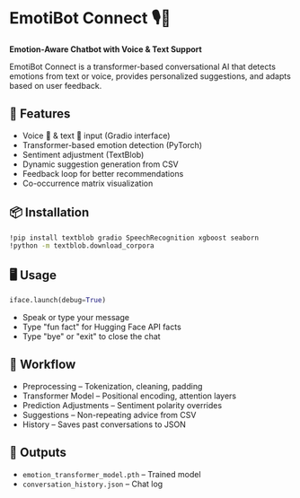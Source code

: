 # EmotiBot Connect 🎙💬
**Emotion-Aware Chatbot with Voice & Text Support**

EmotiBot Connect is a transformer-based conversational AI that detects emotions from text or voice, provides personalized suggestions, and adapts based on user feedback.

## 🚀 Features
- Voice 🎤 & text 💬 input (Gradio interface)
- Transformer-based emotion detection (PyTorch)
- Sentiment adjustment (TextBlob)
- Dynamic suggestion generation from CSV
- Feedback loop for better recommendations
- Co-occurrence matrix visualization

## 📦 Installation
```bash
!pip install textblob gradio SpeechRecognition xgboost seaborn
!python -m textblob.download_corpora
```

## 🖥 Usage
```python
iface.launch(debug=True)
```
- Speak or type your message
- Type "fun fact" for Hugging Face API facts
- Type "bye" or "exit" to close the chat

## 📜 Workflow
- Preprocessing – Tokenization, cleaning, padding
- Transformer Model – Positional encoding, attention layers
- Prediction Adjustments – Sentiment polarity overrides
- Suggestions – Non-repeating advice from CSV
- History – Saves past conversations to JSON

## 💾 Outputs
- `emotion_transformer_model.pth` – Trained model
- `conversation_history.json` – Chat log